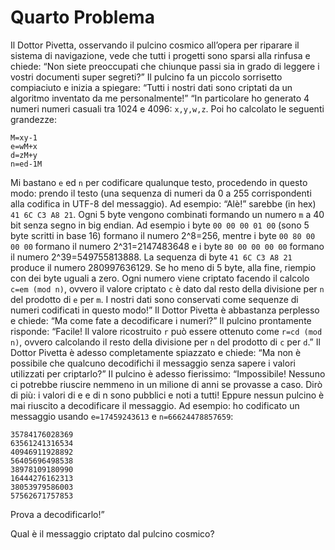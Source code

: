 # Quarto Problema
Il Dottor Pivetta, osservando il pulcino cosmico all’opera per riparare il sistema di navigazione, vede che tutti i progetti sono sparsi alla rinfusa e chiede: “Non siete preoccupati che chiunque passi sia in grado di leggere i vostri documenti super segreti?” Il pulcino fa un piccolo sorrisetto compiaciuto e inizia a spiegare: “Tutti i nostri dati sono criptati da un algoritmo inventato da me personalmente!”
“In particolare ho generato 4 numeri numeri casuali tra 1024 e 4096: `x,y,w,z`. Poi ho calcolato le seguenti grandezze:
```
M=xy-1
e=wM+x
d=zM+y
n=ed-1M
```
Mi bastano `e` ed `n` per codificare qualunque testo, procedendo in questo modo:
prendo il testo (una sequenza di numeri da 0 a 255 corrispondenti alla codifica in UTF-8 del messaggio). Ad esempio: “Alè!” sarebbe (in hex) `41 6C C3 A8 21`.
Ogni 5 byte vengono combinati formando un numero `m` a 40 bit senza segno in big endian. Ad esempio i byte `00 00 00 01 00` (sono 5 byte scritti in base 16) formano il numero 2^8=256, mentre i byte `00 80 00 00 00` formano il numero 2^31=2147483648 e i byte `80 00 00 00 00` formano il numero 2^39=549755813888. La sequenza di byte `41 6C C3 A8 21` produce il numero 280997636129. Se ho meno di 5 byte, alla fine, riempio con dei byte uguali a zero.
Ogni numero viene criptato facendo il calcolo `c=em (mod n)`, ovvero il valore criptato `c` è dato dal resto della divisione per `n` del prodotto di `e` per `m`.
I nostri dati sono conservati come sequenze di numeri codificati in questo modo!”
Il Dottor Pivetta è abbastanza perplesso e chiede: “Ma come fate a decodificare i numeri?”
Il pulcino prontamente risponde: “Facile! Il valore ricostruito `r` può essere ottenuto come `r=cd (mod n)`, ovvero calcolando il resto della divisione per `n` del prodotto di `c` per `d`.”
Il Dottor Pivetta è adesso completamente spiazzato e chiede: “Ma non è possibile che qualcuno decodifichi il messaggio senza sapere i valori utilizzati per criptarlo?”
Il pulcino è adesso fierissimo: “Impossibile! Nessuno ci potrebbe riuscire nemmeno in un milione di anni se provasse a caso. Dirò di più: i valori di e e di n sono pubblici e noti a tutti! Eppure nessun pulcino è mai riuscito a decodificare il messaggio. Ad esempio: ho codificato un messaggio usando `e=17459243613` e `n=66624478857659`:
```
35784176028369
63561241316534
40946911928892
56405696498538
38978109180990
16444276162313
38053979586003
57562671757853
```

Prova a decodificarlo!”

Qual è il messaggio criptato dal pulcino cosmico?

